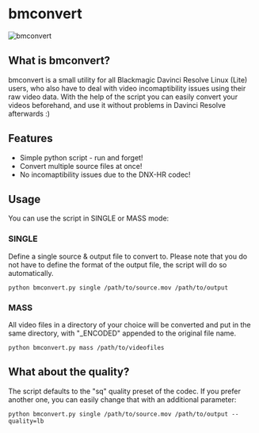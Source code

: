 # bmconvert

![bmconvert](https://i.imgur.com/acOvY1O.png)

## What is bmconvert?

bmconvert is a small utility for all Blackmagic Davinci Resolve Linux (Lite) users, who also have to deal with video incomaptibility issues using their raw video data.
With the help of the script you can easily convert your videos beforehand, and use it without problems in Davinci Resolve afterwards :)

## Features

- Simple python script - run and forget!
- Convert multiple source files at once!
- No incomaptibility issues due to the DNX-HR codec!

## Usage

You can use the script in SINGLE or MASS mode:

### SINGLE

Define a single source & output file to convert to. Please note that you do not have to define the format of the output file, the script will do so automatically.

```
python bmconvert.py single /path/to/source.mov /path/to/output
```

### MASS

All video files in a directory of your choice will be converted and put in the same directory, with "_ENCODED" appended to the original file name.

```
python bmconvert.py mass /path/to/videofiles
```

## What about the quality?

The script defaults to the "sq" quality preset of the codec. If you prefer another one, you can easily change that with an additional parameter:

```
python bmconvert.py single /path/to/source.mov /path/to/output --quality=lb
```
